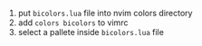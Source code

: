1. put `bicolors.lua` file into nvim colors directory
2. add `colors bicolors` to vimrc
3. select a pallete inside `bicolors.lua` file
